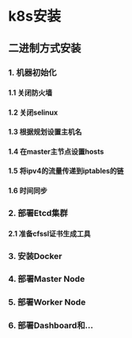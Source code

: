 # k8s安装

## 二进制方式安装

### 1. 机器初始化

#### 1.1 关闭防火墙

#### 1.2 关闭selinux

#### 1.3 根据规划设置主机名

#### 1.4 在master主节点设置hosts

#### 1.5 将ipv4的流量传递到iptables的链

#### 1.6 时间同步

### 2. 部署Etcd集群

#### 2.1 准备cfssl证书生成工具

### 3. 安装Docker

### 4. 部署Master Node

### 5. 部署Worker Node

### 6. 部署Dashboard和...
